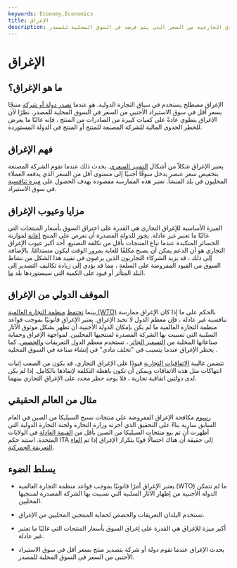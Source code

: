 ```yaml
---
keywords: Economy,Economics
title: الإغراق
description: الإغراق هو تصدير منتج بسعر أقل في السوق الخارجية من السعر الذي يتم فرضه في السوق المحلية للمصدر.
---
```


# الإغراق
## ما هو الإغراق؟

الإغراق مصطلح يستخدم في سياق التجارة الدولية. هو عندما [تصدر دولة أو شركة](/export) منتجًا بسعر أقل في سوق الاستيراد الأجنبي من السعر في السوق المحلية للمصدر. نظرًا لأن الإغراق ينطوي عادةً على كميات كبيرة من الصادرات من المنتج ، فإنه غالبًا ما يعرض للخطر الجدوى المالية للشركة المصنعة للمنتج أو المنتج في الدولة المستوردة.

## فهم الإغراق

يعتبر الإغراق شكلاً من أشكال [التمييز السعري](/price_discrimination). يحدث ذلك عندما تقوم الشركة المصنعة بتخفيض سعر عنصر يدخل سوقًا أجنبيًا إلى مستوى أقل من السعر الذي يدفعه العملاء المحليون في بلد المنشأ. تعتبر هذه الممارسة مقصودة بهدف الحصول على [ميزة تنافسية](/competitive_advantage) في سوق الاستيراد.

## مزايا وعيوب الإغراق

الميزة الأساسية للإغراق التجاري هي القدرة على اختراق السوق بأسعار المنتجات التي غالبًا ما تعتبر غير عادلة. يجوز للدولة المصدرة أن تعرض على المنتج [إعانة](/subsidy) لموازنة الخسائر المتكبدة عندما تباع المنتجات بأقل من تكلفة التصنيع. أحد أكبر عيوب الإغراق التجاري هو أن الدعم يمكن أن يصبح مكلفًا للغاية بمرور الوقت ليكون مستدامًا. بالإضافة إلى ذلك ، قد يزيد الشركاء التجاريون الذين يرغبون في تقييد هذا الشكل من نشاط السوق من القيود المفروضة على السلعة ، مما قد يؤدي إلى زيادة تكاليف التصدير إلى البلد المتأثر أو قيود على الكمية التي سيستوردها بلد [ما](/import).

## الموقف الدولي من الإغراق

بينما [تحتفظ](/wto) [منظمة التجارة العالمية (WTO)](/wto) بالحكم على ما إذا كان الإغراق ممارسة تنافسية غير عادلة ، فإن معظم الدول لا تحبذ الإغراق. يعتبر الإغراق قانونيًا بموجب قواعد منظمة التجارة العالمية ما لم يكن بإمكان الدولة الأجنبية أن تظهر بشكل موثوق الآثار السلبية التي تسببت بها الشركة المصدرة لمنتجيها المحليين. لمواجهة الإغراق وحماية صناعاتها المحلية من [التسعير الجائر](/predatory-pricing) ، تستخدم معظم الدول التعريفات [والحصص](/quota). كما يحظر الإغراق عندما يتسبب في "تخلف مادي" في إنشاء صناعة في السوق المحلية .

تتضمن غالبية [الاتفاقيات التجارية](/trading-partner-agreement) قيودًا على الإغراق التجاري. قد يكون من الصعب إثبات انتهاكات مثل هذه الاتفاقات ويمكن أن تكون باهظة التكلفة لإنفاذها بالكامل. إذا لم يكن لدى دولتين اتفاقية تجارية ، فلا يوجد حظر محدد على الإغراق التجاري بينهما.

## مثال من العالم الحقيقي

[رسوم](/duty) مكافحة الإغراق المفروضة على منتجات نسيج السيليكا من الصين في العام السابق سارية بناءً على التحقيق الذي أجرته وزارة التجارة ولجنة التجارة الدولية التي أظهرت أن تم بيع منتجات السيليكا من الصين بأقل من [القيمة العادلة](/fairmarketvalue) في الولايات المتحدة. استند حكم ITA إلى حقيقة أن هناك احتمالًا قويًا بتكرار الإغراق إذا تم [إلغاء التعريفة الجمركية](/tariff).

## يسلط الضوء

- يعتبر الإغراق أمرًا قانونيًا بموجب قواعد منظمة التجارة العالمية (WTO) ما لم تتمكن الدولة الأجنبية من إظهار الآثار السلبية التي تسببت بها الشركة المصدرة لمنتجيها المحليين.

- تستخدم البلدان التعريفات والحصص لحماية المنتجين المحليين من الإغراق.

- أكبر ميزة للإغراق هي القدرة على إغراق السوق بأسعار المنتجات التي غالبًا ما تعتبر غير عادلة.

- يحدث الإغراق عندما تقوم دولة أو شركة بتصدير منتج بسعر أقل في سوق الاستيراد الأجنبي من السعر في السوق المحلية للمصدر.

